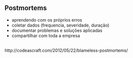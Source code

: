 ## Postmortems

- aprendendo com os próprios erros
- coletar dados (frequencia, severidade, duração)
- documentar problemas e soluções aplicadas
- compartilhar com toda a empresa

<br />
http://codeascraft.com/2012/05/22/blameless-postmortems/
